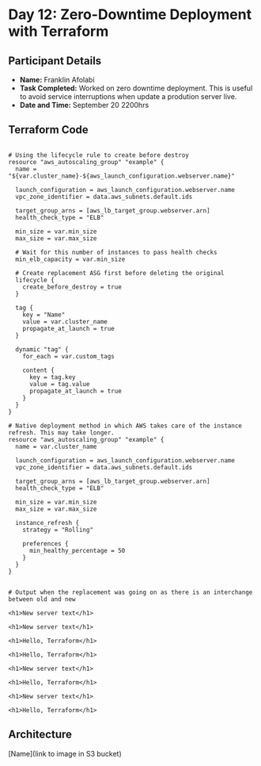 # Day 12: Zero-Downtime Deployment with Terraform 

## Participant Details

- **Name:** Franklin Afolabi
- **Task Completed:** Worked on zero downtime deployment. This is useful to avoid service interruptions when update a prodution server live.
- **Date and Time:** September 20 2200hrs

## Terraform Code 
```hcl

# Using the lifecycle rule to create before destroy
resource "aws_autoscaling_group" "example" {
  name = "${var.cluster_name}-${aws_launch_configuration.webserver.name}"

  launch_configuration = aws_launch_configuration.webserver.name
  vpc_zone_identifier = data.aws_subnets.default.ids

  target_group_arns = [aws_lb_target_group.webserver.arn]
  health_check_type = "ELB"

  min_size = var.min_size
  max_size = var.max_size

  # Wait for this number of instances to pass health checks
  min_elb_capacity = var.min_size

  # Create replacement ASG first before deleting the original
  lifecycle {
    create_before_destroy = true
  }

  tag {
    key = "Name"
    value = var.cluster_name
    propagate_at_launch = true
  }

  dynamic "tag" {
    for_each = var.custom_tags

    content {
      key = tag.key
      value = tag.value
      propagate_at_launch = true
    }
  }
}

# Native deployment method in which AWS takes care of the instance refresh. This may take longer.
resource "aws_autoscaling_group" "example" {
  name = var.cluster_name

  launch_configuration = aws_launch_configuration.webserver.name
  vpc_zone_identifier = data.aws_subnets.default.ids

  target_group_arns = [aws_lb_target_group.webserver.arn]
  health_check_type = "ELB"

  min_size = var.min_size
  max_size = var.max_size

  instance_refresh {
    strategy = "Rolling"

    preferences {
      min_healthy_percentage = 50
    }
  }
}


# Output when the replacement was going on as there is an interchange between old and new

<h1>New server text</h1>

<h1>New server text</h1>

<h1>Hello, Terraform</h1>

<h1>Hello, Terraform</h1>

<h1>New server text</h1>

<h1>Hello, Terraform</h1>

<h1>New server text</h1>

<h1>Hello, Terraform</h1>

```
## Architecture 

[Name](link to image in S3 bucket)
